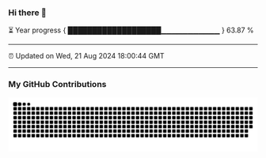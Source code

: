 ### Hi there 👋

⏳ Year progress { ███████████████████▁▁▁▁▁▁▁▁▁▁▁ } 63.87 %

---

⏰ Updated on Wed, 21 Aug 2024 18:00:44 GMT

---
### My GitHub Contributions

<picture>
  <source media="(prefers-color-scheme: dark)" srcset="https://raw.githubusercontent.com/AxyLm/axylm/output/github-contribution-grid-snake-dark.svg">
  <source media="(prefers-color-scheme: light)" srcset="https://raw.githubusercontent.com/AxyLm/axylm/output/github-contribution-grid-snake.svg">
  <img alt="github contribution grid snake animation" src="https://raw.githubusercontent.com/AxyLm/axylm/output/github-contribution-grid-snake.svg">
</picture>

